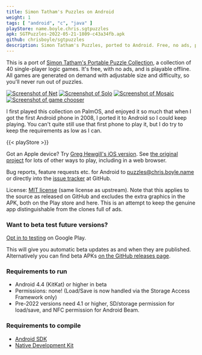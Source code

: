 ```yaml
---
title: Simon Tatham's Puzzles on Android
weight: 1
tags: [ "android", "c", "java" ]
playStore: name.boyle.chris.sgtpuzzles
apk: SGTPuzzles-2022-05-21-1809-c43a34fb.apk
github: chrisboyle/sgtpuzzles
description: Simon Tatham's Puzzles, ported to Android. Free, no ads, playable offline. All games are generated on demand with adjustable size and difficulty, so you'll never run out of puzzles.
---
```


This is a port of [Simon Tatham's Portable Puzzle Collection](https://www.chiark.greenend.org.uk/~sgtatham/puzzles/), a collection of 40 single-player logic games. It's free, with no ads, and is playable offline. All games are generated on demand with adjustable size and difficulty, so you'll never run out of puzzles.

<!--more-->

[![Screenshot of Net](/images/01_net_1650995906116.png)](/images/01_net_1650995906116.png)
[![Screenshot of Solo](/images/02_solo_1650995906441.png)](/images/02_solo_1650995906441.png)
[![Screenshot of Mosaic](/images/03_mosaic_1650995906773.png)](/images/03_mosaic_1650995906773.png)
[![Screenshot of game chooser](/images/08_chooser_grid_1650995905261.png)](/images/08_chooser_grid_1650995905261.png)

I first played this collection on PalmOS, and enjoyed it so much that when I got the first Android phone in 2008, I ported it to Android so I could keep playing. You can't quite still use that first phone to play it, but I do try to keep the requirements as low as I can.

{{< playStore >}}

Got an Apple device? Try [Greg Hewgill's iOS version](https://hewgill.com/puzzles/). See [the original project](https://www.chiark.greenend.org.uk/~sgtatham/puzzles/) for lots of other ways to play, including in a web browser.

Bug reports, feature requests etc. for Android to puzzles@chris.boyle.name or directly into the [issue tracker](https://github.com/chrisboyle/sgtpuzzles/issues) at GitHub.

License: [MIT license](https://www.chiark.greenend.org.uk/~sgtatham/puzzles/doc/licence.html#licence) (same license as upstream). Note that this applies to the source as released on GitHub and excludes the extra graphics in the APK, both on the Play store and here. This is an attempt to keep the genuine app distinguishable from the clones full of ads.

### Want to beta test future versions?

[Opt in to testing](https://play.google.com/apps/testing/name.boyle.chris.sgtpuzzles) on Google Play.

This will give you automatic beta updates as and when they are published. Alternatively you can find beta APKs [on the GitHub releases page](https://github.com/chrisboyle/sgtpuzzles/releases).

### Requirements to run

- Android 4.4 (KitKat) or higher in beta
- Permissions: none! (Load/Save is now handled via the Storage Access Framework only)
- Pre-2022 versions need 4.1 or higher, SD/storage permission for load/save, and NFC permission for Android Beam.

### Requirements to compile

- [Android SDK](https://developer.android.com/studio)
- [Native Development Kit](https://developer.android.com/ndk)
